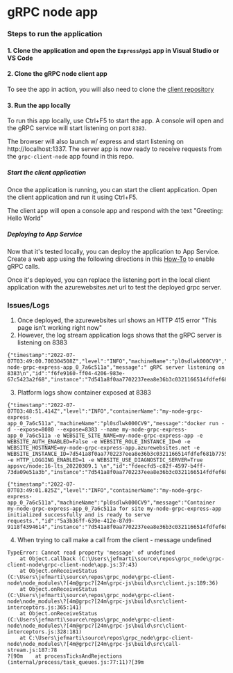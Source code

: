 # gRPC node app

### Steps to run the application
#### 1. Clone the application and open the `ExpressApp1` app in Visual Studio or VS Code

#### 2. Clone the gRPC node client app
To see the app in action, you will also need to clone the [client repository](https://github.com/jeffwmartinez/grpc-node-client)

#### 3. Run the app locally
To run this app locally, use Ctrl+F5 to start the app.  A console will open and the gRPC service will start listening on port `8383`.

The browser will also launch w/ express and start listening on http://localhost:1337.  The server app is now ready to receive requests from the `grpc-client-node` app found in this repo.

##### Start the client application
Once the application is running, you can start the client application.  Open the client application and run it using Ctrl+F5.

The client app will open a console app and respond with the text "Greeting: Hello World"


##### Deploying to App Service
Now that it's tested locally, you can deploy the application to App Service.  Create a web app using the following directions in this [How-To](https://github.com/Azure/app-service-linux-docs/blob/master/HowTo/gRPC/use_gRPC_with_dotnet.md#deploy-to-app-service) to enable gRPC calls.

Once it's deployed, you can replace the listening port in the local client application with the azurewebsites.net url to test the deployed grpc server.

### Issues/Logs
1. Once deployed, the azurewebsites url shows an HTTP 415 error "This page isn't working right now"
2. However, the log stream application logs shows that the gRPC server is listening on 8383

```
{"timestamp":"2022-07-07T03:49:00.700304508Z","level":"INFO","machineName":"pl0sdlwk000CV9","containerName":"my-node-grpc-express-app_0_7a6c511a","message":" gRPC server listening on 8383\n","id":"f6fe9160-ff04-4206-983e-67c5423a2f68","instance":"7d541a8f0aa7702237eea8e36b3c0321166514fdfef681b7755b6e82339b42dd"}
```

3. Platform logs show container exposed at 8383

```
{"timestamp":"2022-07-07T03:48:51.414Z","level":"INFO","containerName":"my-node-grpc-express-app_0_7a6c511a","machineName":"pl0sdlwk000CV9","message":"docker run -d --expose=8080 --expose=8383 --name my-node-grpc-express-app_0_7a6c511a -e WEBSITE_SITE_NAME=my-node-grpc-express-app -e WEBSITE_AUTH_ENABLED=False -e WEBSITE_ROLE_INSTANCE_ID=0 -e WEBSITE_HOSTNAME=my-node-grpc-express-app.azurewebsites.net -e WEBSITE_INSTANCE_ID=7d541a8f0aa7702237eea8e36b3c0321166514fdfef681b7755b6e82339b42dd -e HTTP_LOGGING_ENABLED=1 -e WEBSITE_USE_DIAGNOSTIC_SERVER=True appsvc/node:16-lts_20220309.1 \n","id":"fdeecfd5-c82f-4597-b4ff-73da09e51a3b","instance":"7d541a8f0aa7702237eea8e36b3c0321166514fdfef681b7755b6e82339b42dd"}
```

```
{"timestamp":"2022-07-07T03:49:01.825Z","level":"INFO","containerName":"my-node-grpc-express-app_0_7a6c511a","machineName":"pl0sdlwk000CV9","message":"Container my-node-grpc-express-app_0_7a6c511a for site my-node-grpc-express-app initialized successfully and is ready to serve requests.","id":"5a3b36ff-639e-412e-87d9-9118f4394614","instance":"7d541a8f0aa7702237eea8e36b3c0321166514fdfef681b7755b6e82339b42dd"}
```

4. When trying to call make a call from the client - message undefined

```
TypeError: Cannot read property 'message' of undefined
    at Object.callback (C:\Users\jefmarti\source\repos\grpc_node\grpc-client-node\grpc-client-node\app.js:37:43)
    at Object.onReceiveStatus (C:\Users\jefmarti\source\repos\grpc_node\grpc-client-node\node_modules\?[4m@grpc?[24m\grpc-js\build\src\client.js:189:36)
    at Object.onReceiveStatus (C:\Users\jefmarti\source\repos\grpc_node\grpc-client-node\node_modules\?[4m@grpc?[24m\grpc-js\build\src\client-interceptors.js:365:141)
    at Object.onReceiveStatus (C:\Users\jefmarti\source\repos\grpc_node\grpc-client-node\node_modules\?[4m@grpc?[24m\grpc-js\build\src\client-interceptors.js:328:181)
    at C:\Users\jefmarti\source\repos\grpc_node\grpc-client-node\node_modules\?[4m@grpc?[24m\grpc-js\build\src\call-stream.js:187:78
?[90m    at processTicksAndRejections (internal/process/task_queues.js:77:11)?[39m
```

